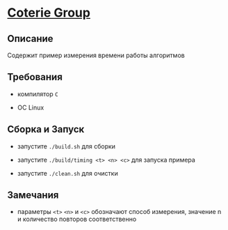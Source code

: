 # [Coterie Group](http://coterie.group)

## Описание

Содержит пример измерения времени работы алгоритмов

## Требования

* компилятор `C`

* ОС Linux

## Сборка и Запуск

* запустите `./build.sh` для сборки

* запустите `./build/timing <t> <n> <c>` для запуска примера

* запустите `./clean.sh` для очистки

## Замечания

* параметры `<t>` `<n>` и `<c>` обозначают способ измерения, значение n и количество повторов соответственно